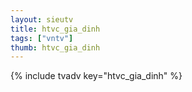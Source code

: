 ```yaml
--- 
layout: sieutv
title: htvc_gia_dinh
tags: ["vntv"]
thumb: htvc_gia_dinh
---
```

{% include tvadv key="htvc_gia_dinh" %}
